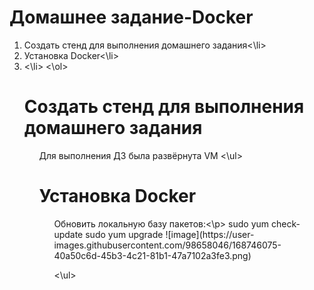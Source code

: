 # Домашнее задание-Docker

<ol>
  <li>Создать стенд для выполнения домашнего задания<\li>
  <li>Установка Docker<\li>
  <li><\li>  
<\ol>
  
# Создать стенд для выполнения домашнего задания
  
<ul>
  <p>Для выполнения ДЗ была развёрнута VM 
<\ul>

# Установка Docker
  
<ul>
<p>Обновить локальную базу пакетов:<\p>
sudo yum check-update
sudo yum upgrade
![image](https://user-images.githubusercontent.com/98658046/168746075-40a50c6d-45b3-4c21-81b1-47a7102a3fe3.png)
 
<\ul>  
